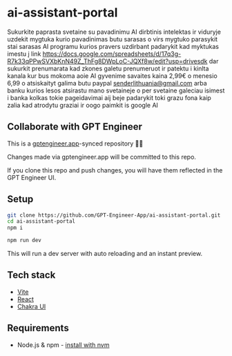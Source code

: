 # ai-assistant-portal

Sukurkite  paprasta svetaine su pavadinimu AI dirbtinis intelektas  ir viduryje uzdekit mygtuka kurio pavadinimas butu sarasas o virs mygtuko parasykit stai sarasas AI programu kurios pravers uzdirbant  padarykit kad myktukas imestu į link https://docs.google.com/spreadsheets/d/17q3g-R7k33qPPwSVXbKnN49Z_ThFg8DWpLoC-JQXf8w/edit?usp=drivesdk   dar sukurkit prenumarata kad zkones galetu prenumeruot ir patektu i kinlta kanala kur bus mokoma aoie AI gyvenime savaites kaina 2,99€ o menesio 6,99 o atsiskaityt galima butu paypal senderlithuania@gmail.com  arba banku kurios lesos atsirastu mano svetaineje o per svetaine galeciau isimest i banka kolkas tokie pageidavimai aij beje padarykit toki grazu fona kaip zalia kad atrodytu graziai ir oogo paimkit is google AI

## Collaborate with GPT Engineer

This is a [gptengineer.app](https://gptengineer.app)-synced repository 🌟🤖

Changes made via gptengineer.app will be committed to this repo.

If you clone this repo and push changes, you will have them reflected in the GPT Engineer UI.

## Setup

```sh
git clone https://github.com/GPT-Engineer-App/ai-assistant-portal.git
cd ai-assistant-portal
npm i
```

```sh
npm run dev
```

This will run a dev server with auto reloading and an instant preview.

## Tech stack

- [Vite](https://vitejs.dev/)
- [React](https://react.dev/)
- [Chakra UI](https://chakra-ui.com/)

## Requirements

- Node.js & npm - [install with nvm](https://github.com/nvm-sh/nvm#installing-and-updating)
